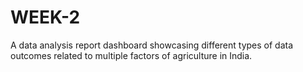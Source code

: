 # WEEK-2
A data analysis report dashboard showcasing different types of data outcomes related to multiple factors of agriculture in India.
